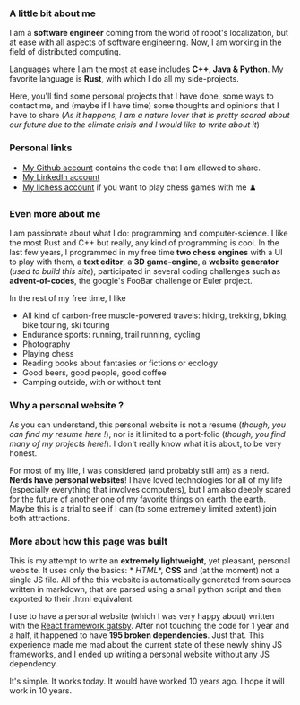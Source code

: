 ### A little bit about me

I am a **software engineer** coming from the world of robot's localization, but at ease with all aspects of software
engineering. Now, I am working in the field of distributed computing.

Languages where I am the most at ease includes **C++, Java & Python**. My favorite language is **Rust**,
with which I do all my side-projects.

Here, you'll find some personal projects that I have done, some ways to contact me, and (maybe if I have time) some
thoughts and opinions that I have to share (*As it happens, I am a nature lover that is pretty scared about our future
due to the climate crisis and I would like to write about it*)

### Personal links

- [My Github account](https://github.com/arthurBricq) contains the code that I am allowed to share.
- [My LinkedIn account](https://www.linkedin.com/in/arthur-bricq-737548153/)
- [My lichess account](https://lichess.org/@/arthurbricq) if you want to play chess games with me ♟️

### Even more about me

I am passionate about what I do: programming and computer-science. I like the most Rust and C++ but really, any kind of
programming is cool. In the last few years, I programmed in my free time **two chess engines** with a UI to play with
them, a **text editor**, a **3D game-engine**, a **website generator** (*used to build this site*), participated in
several coding challenges such as **advent-of-codes**, the google's FooBar challenge or Euler project.

In the rest of my free time, I like

- All kind of carbon-free muscle-powered travels: hiking, trekking, biking, bike touring, ski touring
- Endurance sports: running, trail running, cycling
- Photography
- Playing chess
- Reading books about fantasies or fictions or ecology
- Good beers, good people, good coffee
- Camping outside, with or without tent

### Why a personal website ?

As you can understand, this personal website is not a resume (*though, you can find my resume here !*), nor is it
limited to a port-folio (*though, you find many of my projects here!*). I don't really know what it is about, to be very
honest.

For most of my life, I was considered (and probably still am) as a nerd. **Nerds have personal websites**! I have loved
technologies for all of my life (especially everything that involves computers), but I am also deeply scared for the
future of another one of my favorite things on earth: the earth. Maybe this is a trial to see if I can (to some
extremely limited extent) join both attractions.

### More about how this page was built

This is my attempt to write an **extremely lightweight**, yet pleasant, personal website. It uses only the basics: *
*HTML**, **CSS** and (at the moment) not a single JS file. All of the this website is automatically generated from
sources written in markdown, that are parsed using a small python script and then exported to their .html equivalent.

I use to have a personal website (which I was very happy about) written with
the [React framework gatsby](https://www.gatsbyjs.com/). After not touching the code for 1 year and a half, it happened
to have **195 broken dependencies**. Just that. This experience made me mad about the current state of these newly shiny
JS frameworks, and I ended up writing a personal website without any JS dependency.

It's simple. It works today. It would have worked 10 years ago. I hope it will work in 10 years.

